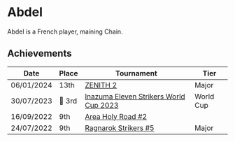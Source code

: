 # Abdel

Abdel is a French player, maining Chain.

## Achievements

| Date | Place | Tournament | Tier |
| - | - | - | - |
| 06/01/2024 | 13th | [ZENITH 2](../../tournaments/misc/zenith2.md) | Major |
| 30/07/2023 |:3rd_place_medal: 3rd | [Inazuma Eleven Strikers World Cup 2023](../../tournaments/worldcup23.md) | World Cup |
| 16/09/2022 | 9th | [Area Holy Road #2](../../tournaments/misc/holyroad2.md) |
| 24/07/2022 | 9th | [Ragnarok Strikers #5](../../tournaments/ragna/ragna5.md) | Major |
